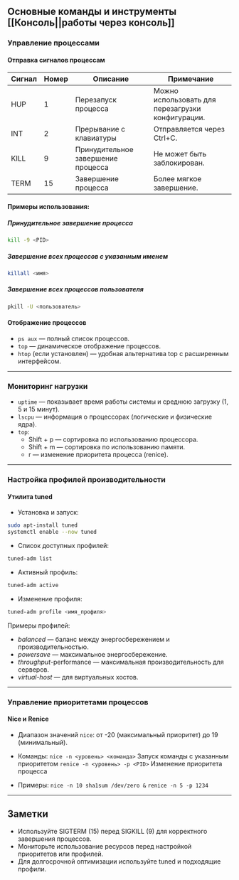## Основные команды и инструменты [[Консоль||работы через консоль]]

### Управление процессами
#### Отправка сигналов процессам
| Сигнал | Номер | Описание                           | Примечание                                        |
| ------ | ----- | ---------------------------------- | ------------------------------------------------- |
| HUP    | 1     | Перезапуск процесса                | Можно использовать для перезагрузки конфигурации. |
| INT    | 2     | Прерывание с клавиатуры            | Отправляется через Ctrl+C.                        |
| KILL   | 9     | Принудительное завершение процесса | Не может быть заблокирован.                       |
| TERM   | 15    | Завершение процесса                | Более мягкое завершение.                          |

#### Примеры использования:
##### Принудительное завершение процесса
``` bash
kill -9 <PID>
```

##### Завершение всех процессов с указанным именем
``` bash
killall <имя>
```      

##### Завершение всех процессов пользователя
``` bash
pkill -U <пользователь>
``` 

#### Отображение процессов
- `ps aux` — полный список процессов.
- `top` — динамическое отображение процессов.
- `htop` (если установлен) — удобная альтернатива top с расширенным интерфейсом.

---

### Мониторинг нагрузки
- `uptime` — показывает время работы системы и среднюю загрузку (1, 5 и 15 минут).
- `lscpu` — информация о процессорах (логические и физические ядра).
- `top`:
  - Shift + p — сортировка по использованию процессора.
  - Shift + m — сортировка по использованию памяти.
  - r — изменение приоритета процесса (renice).

---

### Настройка профилей производительности
#### Утилита tuned
- Установка и запуск:
``` bash
sudo apt-install tuned
systemctl enable --now tuned
```

- Список доступных профилей:
``` bash
tuned-adm list
```
  
- Активный профиль:
``` bash
tuned-adm active
```
  
- Изменение профиля:
``` bash
tuned-adm profile <имя_профиля>
```
  
  Примеры профилей:
  - _balanced_ — баланс между энергосбережением и производительностью.
  - _powersave_ — максимальное энергосбережение.
  - _throughput_-performance — максимальная производительность для серверов.
  - _virtual-host_ — для виртуальных хостов.

---

### Управление приоритетами процессов
#### Nice и Renice
- Диапазон значений `nice`: от -20 (максимальный приоритет) до 19 (минимальный).
- Команды:
	`nice -n <уровень> <команда>`  Запуск команды с указанным приоритетом
    `renice -n <уровень> -p <PID>` Изменение приоритета процесса
  
- Примеры:
    `nice -n 10 sha1sum /dev/zero &`
    `renice -n 5 -p 1234`
  

---

## Заметки
- Используйте SIGTERM (15) перед SIGKILL (9) для корректного завершения процессов.
- Мониторьте использование ресурсов перед настройкой приоритетов или профилей.
- Для долгосрочной оптимизации используйте tuned и подходящие профили.